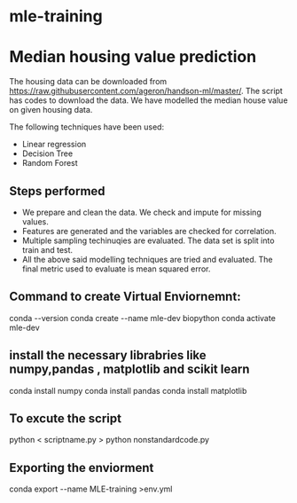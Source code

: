 # mle-training
# Median housing value prediction

The housing data can be downloaded from https://raw.githubusercontent.com/ageron/handson-ml/master/. The script has codes to download the data. We have modelled the median house value on given housing data. 

The following techniques have been used: 

 - Linear regression
 - Decision Tree
 - Random Forest

## Steps performed
 - We prepare and clean the data. We check and impute for missing values.
 - Features are generated and the variables are checked for correlation.
 - Multiple sampling techinuqies are evaluated. The data set is split into train and test.
 - All the above said modelling techniques are tried and evaluated. The final metric used to evaluate is mean squared error.


## Command to create Virtual Enviornemnt:
conda --version
conda create --name mle-dev biopython
conda activate mle-dev

## install the necessary librabries like numpy,pandas , matplotlib and scikit learn
conda install numpy
conda install pandas
conda install matplotlib

## To excute the script
python < scriptname.py >
python nonstandardcode.py

## Exporting the enviorment
conda export --name MLE-training >env.yml
